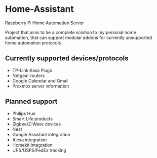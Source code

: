 # Home-Assistant
Raspberry Pi Home Automation Server

Project that aims to be a complete solution to my personal home automation, that can support modular addons for currently unsupported home automation protocols


## Currently supported devices/protocols
  * TP-Link Kasa Plugs
  * Netgear routers
  * Google Calendar and Gmail
  * Proxmox server information
  
  
## Planned support
  * Philips Hue
  * Smart Life products
  * Zigbee/Z-Wave devices
  * Nest
  * Google Assistant integration
  * Alexa integration
  * Homekit integration
  * UPS/USPS/FedEx tracking
  
